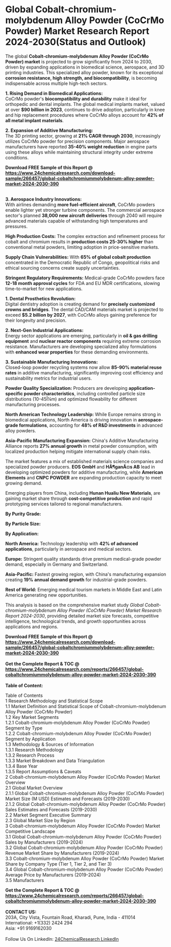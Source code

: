 <h1>Global Cobalt-chromium-molybdenum Alloy Powder (CoCrMo Powder) Market Research Report 2024-2030(Status and Outlook)</h1><p>The global <strong>Cobalt-chromium-molybdenum Alloy Powder (CoCrMo Powder) market</strong> is projected to grow significantly from 2024 to 2030, driven by expanding applications in biomedical science, aerospace, and 3D printing industries. This specialized alloy powder, known for its exceptional <strong>corrosion resistance, high strength, and biocompatibility</strong>, is becoming indispensable across multiple high-tech sectors.</p><p><strong>1. Rising Demand in Biomedical Applications:</strong><br>
CoCrMo powder's <strong>biocompatibility and durability</strong> make it ideal for orthopedic and dental implants. The global medical implants market, valued at over <strong>$90 billion in 2023</strong>, continues to drive adoption, particularly in knee and hip replacement procedures where CoCrMo alloys account for <strong>42% of all metal implant materials</strong>.</p><p><strong>2. Expansion of Additive Manufacturing:</strong><br>
The 3D printing sector, growing at <strong>21% CAGR through 2030</strong>, increasingly utilizes CoCrMo powder for precision components. Major aerospace manufacturers have reported <strong>35-40% weight reduction</strong> in engine parts using these alloys while maintaining structural integrity under extreme conditions.</p><div><b>Download FREE Sample of this Report @ 
            <a href="https://www.24chemicalresearch.com/download-sample/266457/global-cobaltchromiummolybdenum-alloy-powder-market-2024-2030-390">
            https://www.24chemicalresearch.com/download-sample/266457/global-cobaltchromiummolybdenum-alloy-powder-market-2024-2030-390</a></b></div><br><p><strong>3. Aerospace Industry Innovations:</strong><br>
With airlines demanding <strong>more fuel-efficient aircraft</strong>, CoCrMo powders enable lighter yet stronger turbine components. The commercial aerospace sector's planned <strong>38,000 new aircraft deliveries</strong> through 2040 will require advanced materials capable of withstanding high temperatures and pressures.</p><p><strong>High Production Costs:</strong>
The complex extraction and refinement process for cobalt and chromium results in <strong>production costs 25-30% higher</strong> than conventional metal powders, limiting adoption in price-sensitive markets.</p><p><strong>Supply Chain Vulnerabilities:</strong>
With <strong>65% of global cobalt production</strong> concentrated in the Democratic Republic of Congo, geopolitical risks and ethical sourcing concerns create supply uncertainties.</p><p><strong>Stringent Regulatory Requirements:</strong>
Medical-grade CoCrMo powders face <strong>12-18 month approval cycles</strong> for FDA and EU MDR certifications, slowing time-to-market for new applications.</p><p><strong>1. Dental Prosthetics Revolution:</strong><br>
Digital dentistry adoption is creating demand for <strong>precisely customized crowns and bridges</strong>. The dental CAD/CAM materials market is projected to exceed <strong>$5.2 billion by 2027</strong>, with CoCrMo alloys gaining preference for their longevity and precision.</p><p><strong>2. Next-Gen Industrial Applications:</strong><br>
Energy sector applications are emerging, particularly in <strong>oil &amp; gas drilling equipment</strong> and <strong>nuclear reactor components</strong> requiring extreme corrosion resistance. Manufacturers are developing specialized alloy formulations with <strong>enhanced wear properties</strong> for these demanding environments.</p><p><strong>3. Sustainable Manufacturing Innovations:</strong><br>
Closed-loop powder recycling systems now allow <strong>85-90% material reuse rates</strong> in additive manufacturing, significantly improving cost efficiency and sustainability metrics for industrial users.</p><p><strong>Powder Quality Specialization:</strong>
Producers are developing <strong>application-specific powder characteristics</strong>, including controlled particle size distributions (10-45Î¼m) and optimized flowability for different manufacturing processes.</p><p><strong>North American Technology Leadership:</strong>
While Europe remains strong in biomedical applications, North America is driving innovation in <strong>aerospace-grade formulations</strong>, accounting for <strong>48% of R&amp;D investments</strong> in advanced alloy powders.</p><p><strong>Asia-Pacific Manufacturing Expansion:</strong>
China's Additive Manufacturing Alliance reports <strong>27% annual growth</strong> in metal powder consumption, with localized production helping mitigate international supply chain risks.</p><p>The market features a mix of established materials science companies and specialized powder producers. <strong>EOS GmbH</strong> and <strong>HÃ¶ganÃ¤s AB</strong> lead in developing optimized powders for additive manufacturing, while <strong>American Elements</strong> and <strong>CNPC POWDER</strong> are expanding production capacity to meet growing demand.</p><p>Emerging players from China, including <strong>Hunan Hualiu New Materials</strong>, are gaining market share through <strong>cost-competitive production</strong> and rapid prototyping services tailored to regional manufacturers.</p><p><strong>By Purity Grade:</strong></p><p><strong>By Particle Size:</strong></p><p><strong>By Application:</strong></p><p><strong>North America:</strong>
Technology leadership with <strong>42% of advanced applications</strong>, particularly in aerospace and medical sectors.</p><p><strong>Europe:</strong>
Stringent quality standards drive premium medical-grade powder demand, especially in Germany and Switzerland.</p><p><strong>Asia-Pacific:</strong>
Fastest growing region, with China's manufacturing expansion creating <strong>19% annual demand growth</strong> for industrial-grade powders.</p><p><strong>Rest of World:</strong>
Emerging medical tourism markets in Middle East and Latin America generating new opportunities.</p><p>This analysis is based on the comprehensive market study <em>Global Cobalt-chromium-molybdenum Alloy Powder (CoCrMo Powder) Market Research Report 2024-2030</em>, providing detailed market size forecasts, competitive intelligence, technological trends, and growth opportunities across applications and regions.</p><div><b>Download FREE Sample of this Report @ 
            <a href="https://www.24chemicalresearch.com/download-sample/266457/global-cobaltchromiummolybdenum-alloy-powder-market-2024-2030-390">
            https://www.24chemicalresearch.com/download-sample/266457/global-cobaltchromiummolybdenum-alloy-powder-market-2024-2030-390</a></b></div><br><div><b>Get the Complete Report & TOC @ 
            <a href="https://www.24chemicalresearch.com/reports/266457/global-cobaltchromiummolybdenum-alloy-powder-market-2024-2030-390">
            https://www.24chemicalresearch.com/reports/266457/global-cobaltchromiummolybdenum-alloy-powder-market-2024-2030-390</a></b></div><br>
            <b>Table of Content:</b><p>Table of Contents<br />
1 Research Methodology and Statistical Scope<br />
1.1 Market Definition and Statistical Scope of Cobalt-chromium-molybdenum Alloy Powder (CoCrMo Powder)<br />
1.2 Key Market Segments<br />
1.2.1 Cobalt-chromium-molybdenum Alloy Powder (CoCrMo Powder) Segment by Type<br />
1.2.2 Cobalt-chromium-molybdenum Alloy Powder (CoCrMo Powder) Segment by Application<br />
1.3 Methodology & Sources of Information<br />
1.3.1 Research Methodology<br />
1.3.2 Research Process<br />
1.3.3 Market Breakdown and Data Triangulation<br />
1.3.4 Base Year<br />
1.3.5 Report Assumptions & Caveats<br />
2 Cobalt-chromium-molybdenum Alloy Powder (CoCrMo Powder) Market Overview<br />
2.1 Global Market Overview<br />
2.1.1 Global Cobalt-chromium-molybdenum Alloy Powder (CoCrMo Powder) Market Size (M USD) Estimates and Forecasts (2019-2030)<br />
2.1.2 Global Cobalt-chromium-molybdenum Alloy Powder (CoCrMo Powder) Sales Estimates and Forecasts (2019-2030)<br />
2.2 Market Segment Executive Summary<br />
2.3 Global Market Size by Region<br />
3 Cobalt-chromium-molybdenum Alloy Powder (CoCrMo Powder) Market Competitive Landscape<br />
3.1 Global Cobalt-chromium-molybdenum Alloy Powder (CoCrMo Powder) Sales by Manufacturers (2019-2024)<br />
3.2 Global Cobalt-chromium-molybdenum Alloy Powder (CoCrMo Powder) Revenue Market Share by Manufacturers (2019-2024)<br />
3.3 Cobalt-chromium-molybdenum Alloy Powder (CoCrMo Powder) Market Share by Company Type (Tier 1, Tier 2, and Tier 3)<br />
3.4 Global Cobalt-chromium-molybdenum Alloy Powder (CoCrMo Powder) Average Price by Manufacturers (2019-2024)<br />
3.5 Manufacturers </p><div><b>Get the Complete Report & TOC @ 
            <a href="https://www.24chemicalresearch.com/reports/266457/global-cobaltchromiummolybdenum-alloy-powder-market-2024-2030-390">
            https://www.24chemicalresearch.com/reports/266457/global-cobaltchromiummolybdenum-alloy-powder-market-2024-2030-390</a></b></div><br><b>CONTACT US:</b><br>
            203A, City Vista, Fountain Road, Kharadi, Pune, India - 411014<br>
            International: +1(332) 2424 294<br>
            Asia: +91 9169162030 <br><br>
            Follow Us On LinkedIn: <a href="https://www.linkedin.com/company/24chemicalresearch/">24ChemicalResearch LinkedIn</a>